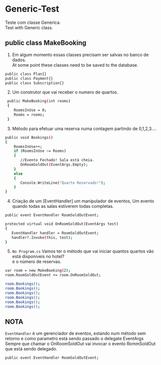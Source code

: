 # Generic-Test
Teste com classe Generica.<br>
Test with Generic class.

## public class MakeBooking

1. Em algum momento essas classes precisam ser salvas no banco de dados. <br>
At some point these classes need to be saved to the database.
```bash
public class Plan{}
public class Payment{}
public class Subscription{}
```
2. Um construtor que vai receber o numero de quartos.
```bash
 public MakeBooking(int rooms)
 {
    RoomsInUse = 0;
    Rooms = rooms;
 }
```
3. Método para efetuar uma reserva numa contagem partindo de 0,1,2,3....
```bash
public void Bookings()
{
    RoomsInUse++;
    if (RoomsInUse >= Rooms)
    {
       //Evento Fechado! Sala está cheia.
       OnRoomSoldOut(EventArgs.Empty);
    }
    else
    {
       Console.WriteLine("Quarto Reservado!");
    }
}
```
4. Criação de um [EventHandler] um manipulador de eventos, <n>
Um evento quando todas as salas estiverem todas completas.
```bash
public event EventHandler RoomSoldOutEvent;

protected virtual void OnRoomSoldOut(EventArgs test)
{
   EventHandler handler = RoomSoldOutEvent;
   handler?.Invoke(this, test);
}
```
5. ```No Program.cs``` Vamos ter o método que vai iniciar quantos quartos vão está disponiveis no hotel?
<br> e o número de reservas.
```bash
var room = new MakeBooking(2);
room.RoomSoldOutEvent += room.OnRoomSoldOut;

room.Bookings();
room.Bookings();
room.Bookings();
room.Bookings();
room.Bookings();
room.Bookings();
```


## NOTA

```EventHandler``` è um gerenciador de eventos, estando num método sem retorno e como parametro está sendo passado o delegate EventArgs
<br>Sempre que chamar o OnRoomSoldOut vai invocar o evento RommSoldOut que está sendo delegado.

```bash
public event EventHandler RoomSoldOutEvent;
```


